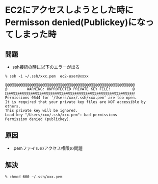 # EC2にアクセスしようとした時に Permisson denied(Publickey)になってしまった時

## 問題
- ssh接続の時に以下のエラーが出る

```
% ssh -i ~/.ssh/xxx.pem  ec2-user@xxxx

@@@@@@@@@@@@@@@@@@@@@@@@@@@@@@@@@@@@@@@@@@@@@@@@@@@@@@@@@@@
@         WARNING: UNPROTECTED PRIVATE KEY FILE!          @
@@@@@@@@@@@@@@@@@@@@@@@@@@@@@@@@@@@@@@@@@@@@@@@@@@@@@@@@@@@
Permissions 0644 for '/Users/xxx/.ssh/xxx.pem' are too open.
It is required that your private key files are NOT accessible by others.
This private key will be ignored.
Load key "/Users/xxx/.ssh/xxx.pem": bad permissions
Permission denied (publickey).
```

## 原因
- .pemファイルのアクセス権限の問題


## 解決

```
% chmod 600 ~/.ssh/xxx.pem
```
